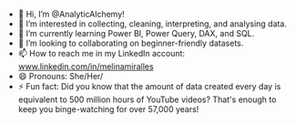 - 👋 Hi, I’m @AnalyticAlchemy!
- 👀 I’m interested in collecting, cleaning, interpreting, and analysing data.
- 🌱 I’m currently learning Power BI, Power Query, DAX, and SQL.
- 💞️ I’m looking to collaborating on beginner-friendly datasets.
- 📫 How to reach me in my LinkedIn account: www.linkedin.com/in/melinamiralles
- 😄 Pronouns: She/Her/
- ⚡ Fun fact: Did you know that the amount of data created every day is equivalent to 500 million hours of YouTube videos? That's enough to keep you binge-watching for over 57,000 years!

<!---
AnalyticAlchemy/AnalyticAlchemy is a ✨ special ✨ repository because its `README.md` (this file) appears on your GitHub profile.
You can click the Preview link to take a look at your changes.
--->
